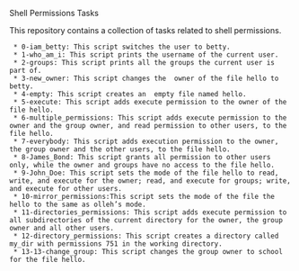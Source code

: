 Shell Permissions Tasks

This repository contains a collection of tasks related to shell permissions.

     * 0-iam_betty: This script switches the user to betty.
     * 1-who_am_i: This script prints the username of the current user.
     * 2-groups: This script prints all the groups the current user is part of.
     * 3-new_owner: This script changes the  owner of the file hello to betty.
     * 4-empty: This script creates an  empty file named hello.
     * 5-execute: This script adds execute permission to the owner of the file hello.	
     * 6-multiple_permissions: This script adds execute permission to the owner and the group owner, and read permission to other users, to the file hello.	
     * 7-everybody: This script adds execution permission to the owner, the group owner and the other users, to the file hello.	  
     * 8-James_Bond: This script grants all permission to other users only, while the owner and groups have no access to the file hello.
     * 9-John_Doe: This script sets the mode of the file hello to read, write, and execute for the owner; read, and execute for groups; write, and execute for other users.
     * 10-mirror_permissions:This script sets the mode of the file the hello to the same as olleh’s mode.
     * 11-directories_permissions: This script adds execute permission to all subdirectories of the current directory for the owner, the group owner and all other users.
     * 12-directory_permissions: This script creates a directory called my_dir with permissions 751 in the working directory.
     * 13-13-change_group: This script changes the group owner to school for the file hello.